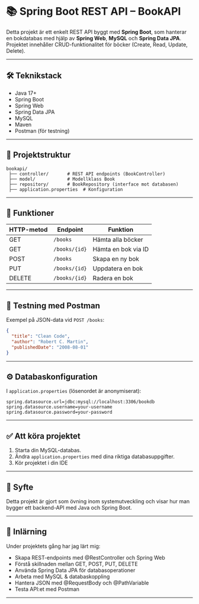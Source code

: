 # 📚 Spring Boot REST API – BookAPI

Detta projekt är ett enkelt REST API byggt med **Spring Boot**, som hanterar en bokdatabas med hjälp av **Spring Web**, **MySQL** och **Spring Data JPA**. Projektet innehåller CRUD-funktionalitet för böcker (Create, Read, Update, Delete).

---

## 🛠️ Teknikstack

- Java 17+
- Spring Boot
- Spring Web
- Spring Data JPA
- MySQL
- Maven
- Postman (för testning)

---

## 📁 Projektstruktur

```
bookapi/
 ├── controller/       # REST API endpoints (BookController)
 ├── model/            # Modellklass Book
 ├── repository/       # BookRepository (interface mot databasen)
 ├── application.properties  # Konfiguration
```

---

## 📌 Funktioner

| HTTP-metod | Endpoint       | Funktion                       |
|------------|----------------|--------------------------------|
| GET        | `/books`       | Hämta alla böcker              |
| GET        | `/books/{id}`  | Hämta en bok via ID            |
| POST       | `/books`       | Skapa en ny bok                |
| PUT        | `/books/{id}`  | Uppdatera en bok               |
| DELETE     | `/books/{id}`  | Radera en bok                  |

---

## 🧪 Testning med Postman

Exempel på JSON-data vid `POST /books`:

```json
{
  "title": "Clean Code",
  "author": "Robert C. Martin",
  "publishedDate": "2008-08-01"
}
```

---

## ⚙️ Databaskonfiguration

I `application.properties` (lösenordet är anonymiserat):

```properties
spring.datasource.url=jdbc:mysql://localhost:3306/bookdb
spring.datasource.username=your-username
spring.datasource.password=your-password
```

---

## ✅ Att köra projektet

1. Starta din MySQL-databas.
2. Ändra `application.properties` med dina riktiga databasuppgifter.
3. Kör projektet i din IDE 

---

## 📌 Syfte

Detta projekt är gjort som övning inom systemutveckling och visar hur man bygger ett backend-API med Java och Spring Boot.

---

## 🧠 Inlärning

Under projektets gång har jag lärt mig:
- Skapa REST-endpoints med @RestController och Spring Web
- Förstå skillnaden mellan GET, POST, PUT, DELETE
- Använda Spring Data JPA för databasoperationer
- Arbeta med MySQL & databaskoppling
- Hantera JSON med @RequestBody och @PathVariable
- Testa API:et med Postman

---
